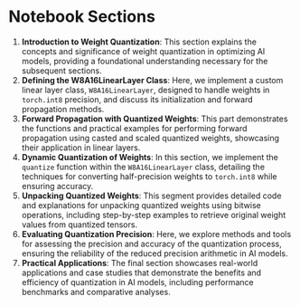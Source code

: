 # Notebook Sections

1. **Introduction to Weight Quantization**: This section explains the concepts and significance of weight quantization in optimizing AI models, providing a foundational understanding necessary for the subsequent sections.
2. **Defining the W8A16LinearLayer Class**: Here, we implement a custom linear layer class, `W8A16LinearLayer`, designed to handle weights in `torch.int8` precision, and discuss its initialization and forward propagation methods.
3. **Forward Propagation with Quantized Weights**: This part demonstrates the functions and practical examples for performing forward propagation using casted and scaled quantized weights, showcasing their application in linear layers.
4. **Dynamic Quantization of Weights**: In this section, we implement the `quantize` function within the `W8A16LinearLayer` class, detailing the techniques for converting half-precision weights to `torch.int8` while ensuring accuracy.
5. **Unpacking Quantized Weights**: This segment provides detailed code and explanations for unpacking quantized weights using bitwise operations, including step-by-step examples to retrieve original weight values from quantized tensors.
6. **Evaluating Quantization Precision**: Here, we explore methods and tools for assessing the precision and accuracy of the quantization process, ensuring the reliability of the reduced precision arithmetic in AI models.
7. **Practical Applications**: The final section showcases real-world applications and case studies that demonstrate the benefits and efficiency of quantization in AI models, including performance benchmarks and comparative analyses.
